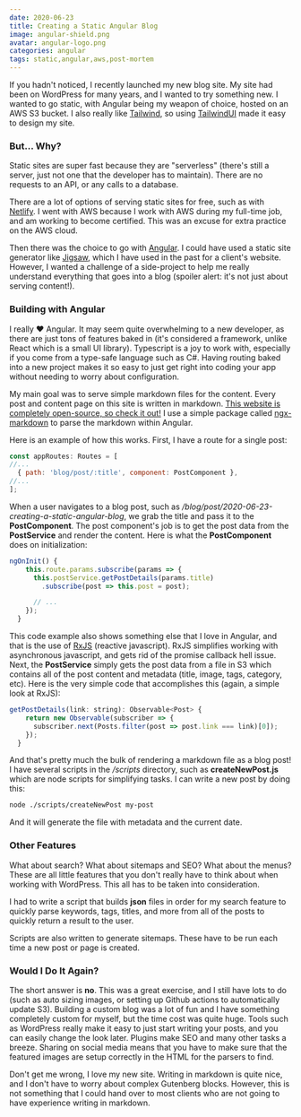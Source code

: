 ```yaml
---
date: 2020-06-23
title: Creating a Static Angular Blog
image: angular-shield.png
avatar: angular-logo.png
categories: angular
tags: static,angular,aws,post-mortem
---
```

If you hadn't noticed, I recently launched my new blog site.  My site had been on WordPress for many years, and I wanted to try something new.  I wanted to go static, with Angular being my weapon of choice, hosted on an AWS S3 bucket.  I also really like [Tailwind](https://tailwindcss.com/), so using [TailwindUI](https://tailwindui.com/) made it easy to design my site.

### But... Why?

Static sites are super fast because they are "serverless" (there's still a server, just not one that the developer has to maintain).  There are no requests to an API, or any calls to a database.

There are a lot of options of serving static sites for free, such as with [Netlify](https://www.netlify.com/).  I went with AWS because I work with AWS during my full-time job, and am working to become certified.  This was an excuse for extra practice on the AWS cloud.

Then there was the choice to go with [Angular](https://angular.io).  I could have used a static site generator like [Jigsaw](https://jigsaw.tighten.co/), which I have used in the past for a client's website.  However, I wanted a challenge of a side-project to help me really understand everything that goes into a blog (spoiler alert: it's not just about serving content!).

### Building with Angular

I really ♥ Angular.  It may seem quite overwhelming to a new developer, as there are just tons of features baked in (it's considered a framework, unlike React which is a small UI library).  Typescript is a joy to work with, especially if you come from a type-safe language such as C#.  Having routing baked into a new project makes it so easy to just get right into coding your app without needing to worry about configuration.

My main goal was to serve simple markdown files for the content.  Every post and content page on this site is written in markdown.  [This website is completely open-source, so check it out!](https://github.com/BaronVonPerko/StaticAngularBlog)  I use a simple package called [ngx-markdown](https://www.npmjs.com/package/ngx-markdown) to parse the markdown within Angular.  

Here is an example of how this works.  First, I have a route for a single post:

```javascript
const appRoutes: Routes = [
//...
  { path: 'blog/post/:title', component: PostComponent },
//...
];
```

When a user navigates to a blog post, such as */blog/post/2020-06-23-creating-a-static-angular-blog*, we grab the title and pass it to the **PostComponent**.  The post component's job is to get the post data from the **PostService** and render the content.  Here is what the **PostComponent** does on initialization:

```javascript
ngOnInit() {
    this.route.params.subscribe(params => {
      this.postService.getPostDetails(params.title)
        .subscribe(post => this.post = post);

      // ...
    });
  }
```

This code example also shows something else that I love in Angular, and that is the use of [RxJS](https://rxjs-dev.firebaseapp.com/) (reactive javascript).  RxJS simplifies working with asynchronous javascript, and gets rid of the promise callback hell issue.  Next, the **PostService** simply gets the post data from a file in S3 which contains all of the post content and metadata (title, image, tags, category, etc).  Here is the very simple code that accomplishes this (again, a simple look at RxJS):

```javascript
getPostDetails(link: string): Observable<Post> {
    return new Observable(subscriber => {
      subscriber.next(Posts.filter(post => post.link === link)[0]);
    });
  }
```

And that's pretty much the bulk of rendering a markdown file as a blog post!  I have several scripts in the */scripts* directory, such as **createNewPost.js** which are node scripts for simplifying tasks.  I can write a new post by doing this:

```bash
node ./scripts/createNewPost my-post
```

And it will generate the file with metadata and the current date.

### Other Features

What about search?  What about sitemaps and SEO?  What about the menus?  These are all little features that you don't really have to think about when working with WordPress.  This all has to be taken into consideration.  

I had to write a script that builds **json** files in order for my search feature to quickly parse keywords, tags, titles, and more from all of the posts to quickly return a result to the user.

Scripts are also written to generate sitemaps.  These have to be run each time a new post or page is created.  

### Would I Do It Again?

The short answer is **no**.  This was a great exercise, and I still have lots to do (such as auto sizing images, or setting up Github actions to automatically update S3).  Building a custom blog was a lot of fun and I have something completely custom for myself, but the time cost was quite huge.  Tools such as WordPress really make it easy to just start writing your posts, and you can easily change the look later.  Plugins make SEO and many other tasks a breeze.  Sharing on social media means that you have to make sure that the featured images are setup correctly in the HTML for the parsers to find.

Don't get me wrong, I love my new site.  Writing in markdown is quite nice, and I don't have to worry about complex Gutenberg blocks.  However, this is not something that I could hand over to most clients who are not going to have experience writing in markdown.
